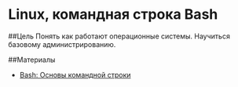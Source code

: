 # Linux, командная строка Bash

##Цель
Понять как работают операционные системы. Научиться базовому администрированию.

##Материалы
- [Bash: Основы командной строки](https://ru.hexlet.io/courses/bash)
